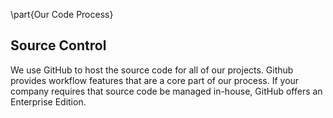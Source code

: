 \part{Our Code Process}

## Source Control
We use GitHub to host the source code for all of our projects. Github provides workflow features that are a core part of our process. If your company requires that source code be managed in-house, GitHub offers an Enterprise Edition.